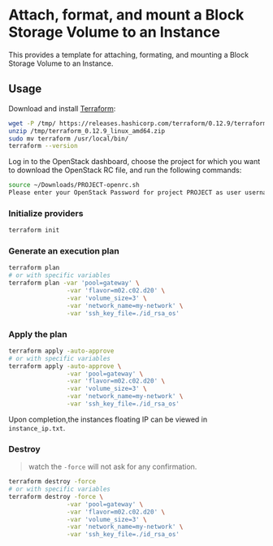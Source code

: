 # Attach, format, and mount a Block Storage Volume to an Instance

This provides a template for attaching, formating, and mounting a Block Storage Volume to an Instance.

## Usage

Download and install [Terraform](https://www.terraform.io/downloads.html):

```sh
wget -P /tmp/ https://releases.hashicorp.com/terraform/0.12.9/terraform_0.12.9_linux_amd64.zip
unzip /tmp/terraform_0.12.9_linux_amd64.zip
sudo mv terraform /usr/local/bin/
terraform --version
```

Log in to the OpenStack dashboard, choose the project for which you want to download the OpenStack RC file, and run the following commands:

```sh
source ~/Downloads/PROJECT-openrc.sh
Please enter your OpenStack Password for project PROJECT as user username:
```

### Initialize providers

```sh
terraform init
```

### Generate an execution plan

```sh
terraform plan
# or with specific variables
terraform plan -var 'pool=gateway' \
                -var 'flavor=m02.c02.d20' \
                -var 'volume_size=3' \
                -var 'network_name=my-network' \
                -var 'ssh_key_file=./id_rsa_os'
```

### Apply the plan

```sh
terraform apply -auto-approve
# or with specific variables
terraform apply -auto-approve \
                -var 'pool=gateway' \
                -var 'flavor=m02.c02.d20' \
                -var 'volume_size=3' \
                -var 'network_name=my-network' \
                -var 'ssh_key_file=./id_rsa_os'
```

Upon completion,the instances floating IP can be viewed in `instance_ip.txt`.

### Destroy

 > watch the `-force` will not ask for any confirmation.

```sh
terraform destroy -force
# or with specific variables
terraform destroy -force \
                -var 'pool=gateway' \
                -var 'flavor=m02.c02.d20' \
                -var 'volume_size=3' \
                -var 'network_name=my-network' \
                -var 'ssh_key_file=./id_rsa_os'
```
